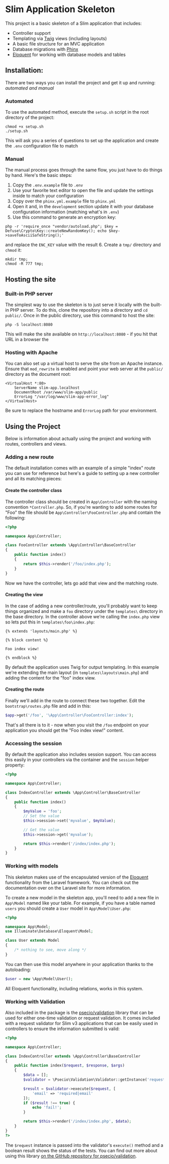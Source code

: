 # Slim Application Skeleton

This project is a basic skeleton of a Slim application that includes:

- Controller support
- Templating via [Twig](http://twig.sensiolabs.org/) views (including layouts)
- A basic file structure for an MVC application
- Database migrations with [Phinx](https://phinx.org/)
- [Eloquent](https://laravel.com/docs/5.3/eloquent) for working with database models and tables

## Installation:

There are two ways you can install the project and get it up and running: *automated and manual*

### Automated

To use the automated method, execute the `setup.sh` script in the root directory of the project:

```
chmod +x setup.sh
./setup.sh
```

This will ask you a series of questions to set up the application and create the `.env` configuration file to match

### Manual

The manual process goes through the same flow, you just have to do things by hand. Here's the basic steps:

1. Copy the `.env.example` file to `.env`
2. Use your favorite text editor to open the file and update the settings inside to match your configuration
3. Copy over the `phinx.yml.example` file to `phinx.yml`
4. Open it and, in the `development` section update it with your database configuration information (matching what's in `.env`)
5. Use this command to generate an encryption key:

```
php -r 'require_once "vendor/autoload.php"; $key = Defuse\Crypto\Key::createNewRandomKey(); echo $key->saveToAsciiSafeString();'
```

and replace the `ENC_KEY` value with the result
6. Create a `tmp/` directory and `chmod` it:

```
mkdir tmp;
chmod -R 777 tmp;
```

## Hosting the site

### Built-in PHP server

The simplest way to use the skeleton is to just serve it locally with the built-in PHP server. To do this, clone the repository into
a directory and `cd public/`. Once in the public directory, use this command to host the site:

```
php -S localhost:8080
```

This will make the site available on `http://localhost:8080` - if you hit that URL in a browser the

### Hosting with Apache

You can also set up a virtual host to serve the site from an Apache instance. Ensure that `mod_rewrite` is enabled and point your web server at the `public/` directory as the document root:

```
<VirtualHost *:80>
	ServerName slim-app.localhost
	DocumentRoot /var/www/slim-app/public
	ErrorLog "/var/log/www/slim-app-error_log"
</VirtualHost>
```

Be sure to replace the hostname and `ErrorLog` path for your environment.

## Using the Project

Below is information about actually using the project and working with routes, controllers and views.

### Adding a new route

The default installation comes with an example of a simple "index" route you can use for reference but here's a guide to setting up a new controller and all its matching pieces:

#### Create the controller class

The controller class should be created in `App\Controller` with the naming convention `*Controller.php`. So, if you're wanting to add some routes for "Foo" the file should be `App\Controller\FooController.php` and contain the following:

```php
<?php

namespace App\Controller;

class FooController extends \App\Controller\BaseController
{
    public function index()
    {
        return $this->render('/foo/index.php');
    }
}
```

Now we have the controller, lets go add that view and the matching route.

#### Creating the view

In the case of adding a new controller/route, you'll probably want to keep things organized and make a `foo` directory under the `templates\` directory in the base directory. In the controller above we're calling the `index.php` view so lets put this in `templates\foo\index.php`:

```
{% extends 'layouts/main.php' %}

{% block content %}

Foo index view!

{% endblock %}
```

By default the application uses Twig for output templating. In this example we're extending the main layout (in `templates\layouts\main.php`) and adding the content for the "foo" index view.

#### Creating the route

Finally we'll add in the route to connect these two together. Edit the `bootstrap\routes.php` file and add in this:

```php
$app->get('/foo', '\App\Controller\FooController:index');
```

That's all there is to it - now when you visit the `/foo` endpoint on your application you should get the "Foo index view!" content.

### Accessing the session

By default the application also includes session support. You can access this easily in your controllers via the container and the `session` helper property:

```php
<?php

namespace App\Controller;

class IndexController extends \App\Controller\BaseController
{
    public function index()
    {
        $myValue = 'foo';
        // Set the value
        $this->session->set('myvalue', $myValue);

        // Get the value
        $this->session->get('myvalue');

        return $this->render('/index/index.php');
    }
}
```

### Working with models

This skeleton makes use of the encapsulated version of the [Eloquent](https://laravel.com/docs/5.3/eloquent) functionality from the Laravel framework. You can check out the documentation over on the Laravel site for more information.

To create a new model in the skeleton app, you'll need to add a new file in `App\Model` named like your table. For example, if you have a table named `users` you should create a `User` model in `App\Model\User.php`:

```php
<?php

namespace App\Model;
use Illuminate\Database\Eloquent\Model;

class User extends Model
{
	/* nothing to see, move along */
}
```

You can then use this model anywhere in your application thanks to the autoloading:

```php
$user = new \App\Model\User();
```

All Eloquent functionality, including relations, works in this system.

### Working with Validation

Also included in the package is the [psecio/validation](https://github.com/psecio/validation) library that can be used for either one-time validation or request validation. It comes included with a request validator for Slim v3 applications that can be easily used in controllers to ensure the information submitted is valid:

```php
<?php

namespace App\Controller;

class IndexController extends \App\Controller\BaseController
{
    public function index($request, $response, $args)
    {
        $data = [];
        $validator = \Psecio\Validation\Validator::getInstance('request.slim3');

        $result = $validator->execute($request, [
            'email' => 'required|email'
        ]);
        if ($result !== true) {
			echo 'fail!';
		}

        return $this->render('/index/index.php', $data);
    }
}
?>
```

The `$request` instance is passed into the validator's `execute()` method and a boolean result shows the status of the tests. You can find out more about using this library [on the GitHub repository for psecio/validation](https://github.com/psecio/validation).
